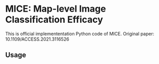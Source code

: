# MICE: Map-level Image Classification Efficacy

This is official implemententation Python code of MICE. Original paper: 10.1109/ACCESS.2021.3116526

## Usage

